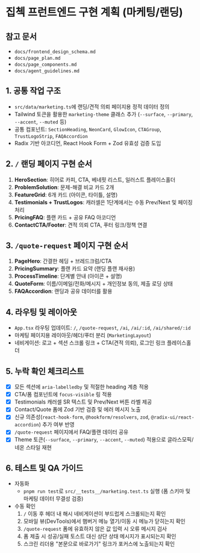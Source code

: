 # 집첵 프런트엔드 구현 계획 (마케팅/랜딩)

## 참고 문서
- `docs/frontend_design_schema.md`
- `docs/page_plan.md`
- `docs/page_components.md`
- `docs/agent_guidelines.md`

## 1. 공통 작업 구조
- `src/data/marketing.ts`에 랜딩/견적 의뢰 페이지용 정적 데이터 정의
- Tailwind 토큰을 활용한 `marketing-theme` 클래스 추가 (`--surface`, `--primary`, `--accent`, `--muted` 등)
- 공통 컴포넌트: `SectionHeading`, `NeonCard`, `GlowIcon`, `CTAGroup`, `TrustLogoStrip`, `FAQAccordion`
- Radix 기반 아코디언, React Hook Form + Zod 유효성 검증 도입

## 2. `/` 랜딩 페이지 구현 순서
1. **HeroSection**: 히어로 카피, CTA, 베네핏 리스트, 일러스트 플레이스홀더
2. **ProblemSolution**: 문제-해결 비교 카드 2개
3. **FeatureGrid**: 6개 카드 (아이콘, 타이틀, 설명)
4. **Testimonials + TrustLogos**: 캐러셀은 1단계에서는 수동 Prev/Next 및 페이징 처리
5. **PricingFAQ**: 플랜 카드 + 공유 FAQ 아코디언
6. **ContactCTA/Footer**: 견적 의뢰 CTA, 푸터 링크/정책 연결

## 3. `/quote-request` 페이지 구현 순서
1. **PageHero**: 간결한 헤딩 + 브레드크럼/CTA
2. **PricingSummary**: 플랜 카드 요약 (랜딩 플랜 재사용)
3. **ProcessTimeline**: 단계별 안내 (아이콘 + 설명)
4. **QuoteForm**: 이름/이메일/전화/메시지 + 개인정보 동의, 제출 로딩 상태
5. **FAQAccordion**: 랜딩과 공유 데이터를 활용

## 4. 라우팅 및 레이아웃
- `App.tsx` 라우팅 업데이트: `/`, `/quote-request`, `/ai`, `/ai/:id`, `/ai/shared/:id`
- 마케팅 페이지용 레이아웃/헤더/푸터 분리 (`MarketingLayout`)
- 네비게이션: 로고 + 섹션 스크롤 링크 + CTA(견적 의뢰), 로그인 링크 플레이스홀더

## 5. 누락 확인 체크리스트
- [x] 모든 섹션에 `aria-labelledby` 및 적절한 heading 계층 적용
- [x] CTA/폼 컴포넌트에 `focus-visible` 링 적용
- [x] Testimonials 캐러셀 SR 텍스트 및 Prev/Next 버튼 라벨 제공
- [x] Contact/Quote 폼에 Zod 기반 검증 및 에러 메시지 노출
- [x] 신규 의존성(`react-hook-form`, `@hookform/resolvers`, `zod`, `@radix-ui/react-accordion`) 추가 여부 반영
- [x] `/quote-request` 페이지에서 FAQ/플랜 데이터 공유
- [x] Theme 토큰(`--surface`, `--primary`, `--accent`, `--muted`) 적용으로 글라스모픽/네온 스타일 재현

## 6. 테스트 및 QA 가이드
- 자동화
  - `pnpm run test`로 `src/__tests__/marketing.test.ts` 실행 (폼 스키마 및 마케팅 데이터 무결성 검증)
- 수동 확인
  1. `/` 이동 후 헤더 내 해시 네비게이션이 부드럽게 스크롤되는지 확인
  2. 모바일 뷰(DevTools)에서 햄버거 메뉴 열기/이동 시 메뉴가 닫히는지 확인
  3. `/quote-request` 폼에 유효하지 않은 값 입력 시 오류 메시지 검사
  4. 폼 제출 시 성공/실패 토스트 대신 상단 상태 메시지가 표시되는지 확인
  5. 스크린 리더용 "본문으로 바로가기" 링크가 포커스에 노출되는지 확인

